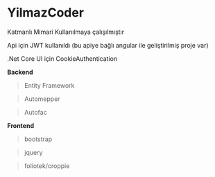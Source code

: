 # YilmazCoder

Katmanlı Mimari Kullanılmaya çalışılmıştır

Api için JWT kullanıldı (bu apiye bağlı angular ile geliştirilmiş proje var)

.Net Core UI için CookieAuthentication

<b>Backend</b>
>Entity Framework

>Automepper

>Autofac

<b>Frontend</b>

>bootstrap

>jquery

>foliotek/croppie



